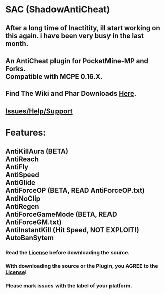 # SAC (ShadowAntiCheat)

## After a long time of Inactitity, ill start working on this again. i have been very busy in the last month.

## An AntiCheat plugin for PocketMine-MP and Forks.<br>Compatible with MCPE 0.16.X.

## Find The Wiki and Phar Downloads [Here](https://github.com/DarkWav/ShadowAntiCheat/wiki).

## [Issues/Help/Support](https://github.com/DarkWav/ShadowAntiCheat/issues)

# Features:<br>
## AntiKillAura (BETA)<br>AntiReach<br>AntiFly<br>AntiSpeed<br>AntiGlide<br>AntiForceOP (BETA, READ AntiForceOP.txt)<br>AntiNoClip<br>AntiRegen<br>AntiForceGameMode (BETA, READ AntiForceGM.txt)<br>AntiInstantKill (Hit Speed, NOT EXPLOIT!)<br>AutoBanSytem

### Read the [License](https://github.com/DarkWav/ShadowAntiCheat/blob/master/LICENSE.md) before downloading the source.
### With downloading the source or the Plugin, you AGREE to the [License](https://github.com/DarkWav/ShadowAntiCheat/blob/master/LICENSE.md)!
### Please mark issues with the label of your platform.

